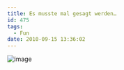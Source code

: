 ```yaml
---
title: Es musste mal gesagt werden…
id: 475
tags:
  - Fun
date: 2010-09-15 13:36:02
---
```


![image](https://az275061.vo.msecnd.net/blogmedia/2010/09/image38.png "image")